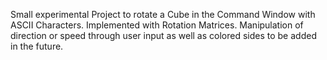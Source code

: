 Small experimental Project to rotate a Cube in the Command Window with ASCII Characters. Implemented with Rotation Matrices. Manipulation of direction or speed through user input as well as colored sides to be added in the future.
